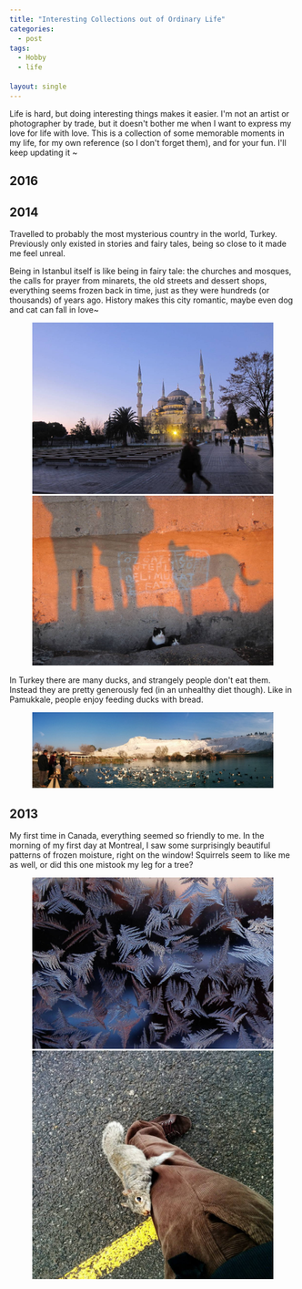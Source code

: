 ```yaml
---
title: "Interesting Collections out of Ordinary Life"
categories:
  - post
tags:
  - Hobby
  - life

layout: single
---
```


Life is hard, but doing interesting things makes it easier. I'm not an artist or photographer by trade, but it doesn't bother me when I want to express my love for life with love. This is a collection of some memorable moments in my life, for my own reference (so I don't forget them), and for your fun. I'll keep updating it ~

## 2016

## 2014
Travelled to probably the most mysterious country in the world, Turkey. Previously only existed in stories and fairy tales, being so close to it made me feel unreal. 

Being in Istanbul itself is like being in fairy tale: the churches and mosques, the calls for prayer from minarets, the old streets and dessert shops, everything seems frozen back in time, just as they were hundreds (or thousands) of years ago. History makes this city romantic, maybe even dog and cat can fall in love~

<figure class="half">
    <a href="/images/Life-Collection/turkey-1.jpg"><img src="/images/Life-Collection/turkey-1.jpg"></a>
    <a href="/images/Life-Collection/turkey-cat-dog.jpg"><img src="/images/Life-Collection/turkey-cat-dog.jpg"></a>
</figure>

In Turkey there are many ducks, and strangely people don't eat them. Instead they are pretty generously fed (in an unhealthy diet though). Like in Pamukkale, people enjoy feeding ducks with bread.
<figure >
    <a href="/images/Life-Collection/turkey-feed-duck.jpg"><img src="/images/Life-Collection/turkey-feed-duck.jpg"></a>
</figure>

## 2013
My first time in Canada, everything seemed so friendly to me. In the morning of my first day at Montreal, I saw some surprisingly beautiful patterns of frozen moisture, right on the window! Squirrels seem to like me as well, or did this one mistook my leg for a tree?

<figure class="half">
    <a href="/images/Life-Collection/Montreal-ice.JPG"><img src="/images/Life-Collection/Montreal-ice.JPG"></a>
    <a href="/images/Life-Collection/Montreal-squirrel.jpg"><img src="/images/Life-Collection/Montreal-squirrel.jpg"></a>
</figure>


